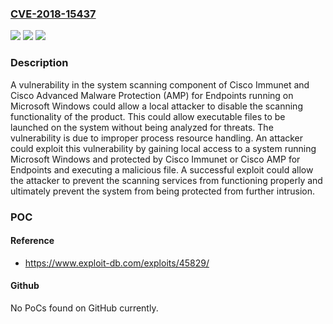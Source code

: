 ### [CVE-2018-15437](https://cve.mitre.org/cgi-bin/cvename.cgi?name=CVE-2018-15437)
![](https://img.shields.io/static/v1?label=Product&message=Cisco%20AMP%20for%20Endpoints%20&color=blue)
![](https://img.shields.io/static/v1?label=Version&message=n%2Fa&color=blue)
![](https://img.shields.io/static/v1?label=Vulnerability&message=CWE-400&color=brighgreen)

### Description

A vulnerability in the system scanning component of Cisco Immunet and Cisco Advanced Malware Protection (AMP) for Endpoints running on Microsoft Windows could allow a local attacker to disable the scanning functionality of the product. This could allow executable files to be launched on the system without being analyzed for threats. The vulnerability is due to improper process resource handling. An attacker could exploit this vulnerability by gaining local access to a system running Microsoft Windows and protected by Cisco Immunet or Cisco AMP for Endpoints and executing a malicious file. A successful exploit could allow the attacker to prevent the scanning services from functioning properly and ultimately prevent the system from being protected from further intrusion.

### POC

#### Reference
- https://www.exploit-db.com/exploits/45829/

#### Github
No PoCs found on GitHub currently.

